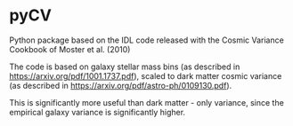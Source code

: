 # pyCV
Python package based on the IDL code released with the Cosmic Variance Cookbook of Moster et al. (2010)

The code is based on galaxy stellar mass bins (as described in https://arxiv.org/pdf/1001.1737.pdf), scaled to dark matter cosmic variance (as described in https://arxiv.org/pdf/astro-ph/0109130.pdf). 

This is significantly more useful than dark matter - only variance, since the empirical galaxy variance is significantly higher.
